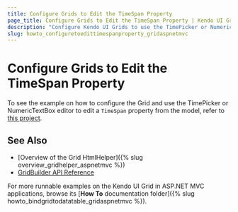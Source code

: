 ```yaml
---
title: Configure Grids to Edit the TimeSpan Property
page_title: Configure Grids to Edit the TimeSpan Property | Kendo UI Grid HtmlHelper
description: "Configure Kendo UI Grids to use the TimePicker or NumericTextBox editor to edit the TimeSpan property from the model."
slug: howto_configuretoedittimespanproperty_gridaspnetmvc
---
```


# Configure Grids to Edit the TimeSpan Property

To see the example on how to configure the Grid and use the TimePicker or NumericTextBox editor to edit a `TimeSpan` property from the model, refer to [this project](https://github.com/telerik/ui-for-aspnet-mvc-examples/tree/master/grid/grid-timespan-editor).

## See Also

* [Overview of the Grid HtmlHelper]({% slug overview_gridhelper_aspnetmvc %})
* [GridBuilder API Reference](/aspnet-mvc/api/Kendo.Mvc.UI.Fluent/GridBuilder)

For more runnable examples on the Kendo UI Grid in ASP.NET MVC applications, browse its [**How To** documentation folder]({% slug howto_bindgridtodatatable_gridaspnetmvc %}).
